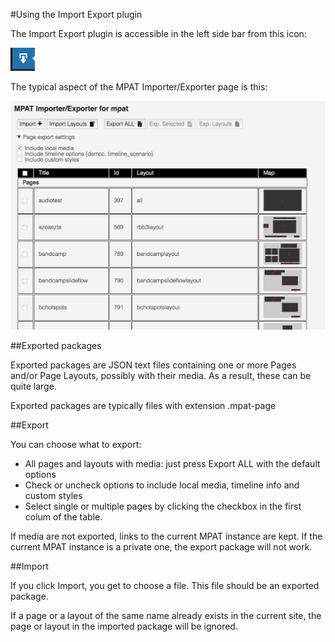 #Using the Import Export plugin

The Import Export plugin is accessible in the left side bar from this icon:

![Import Export icon](images/importExportIcon.png)

The typical aspect of the MPAT Importer/Exporter page is this:

![Typical IE](images/typicalIE.png)

##Exported packages

Exported packages are JSON text files containing one or more Pages and/or Page Layouts,
possibly with their media. As a result, these can be quite large.

Exported packages are typically files with extension .mpat-page

##Export

You can choose what to export:

* All pages and layouts with media: just press Export ALL with the default options
* Check or uncheck options to include local media, timeline info and custom styles
* Select single or multiple pages by clicking the checkbox in the first colum of the table. 

If media are not exported, links to the current MPAT instance are kept. If the current
MPAT instance is a private one, the export package will not work.

##Import

If you click Import, you get to choose a file. This file should be an exported package.

If a page or a layout of the same name already exists in the current site, 
the page or layout in the imported package will be ignored.


